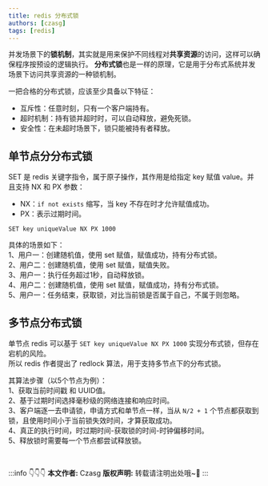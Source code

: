 ```yaml
---
title: redis 分布式锁
authors: [czasg]
tags: [redis]
---
```


<!--
https://juejin.cn/post/6936956908007850014
-->

并发场景下的**锁机制**，其实就是用来保护不同线程对**共享资源**的访问，这样可以确保程序按预设的逻辑执行。
**分布式锁**也是一样的原理，它是用于分布式系统并发场景下访问共享资源的一种锁机制。   

一把合格的分布式锁，应该至少具备以下特征：
* 互斥性：任意时刻，只有一个客户端持有。
* 超时机制：持有锁并超时时，可以自动释放，避免死锁。
* 安全性：在未超时场景下，锁只能被持有者释放。

<!--truncate-->

## 单节点分分布式锁
SET 是 redis 关键字指令，属于原子操作，其作用是给指定 key 赋值 value。并且支持 NX 和 PX 参数：
* NX：`if not exists` 缩写，当 key 不存在时才允许赋值成功。
* PX：表示过期时间。

```shell script title="核心语句"
SET key uniqueValue NX PX 1000
```
具体的场景如下：     
1、用户一：创建随机值，使用 set 赋值，赋值成功，持有分布式锁。  
2、用户二：创建随机值，使用 set 赋值，赋值失败。     
3、用户一：执行任务超过1秒，自动释放锁。    
4、用户二：创建随机值，使用 set 赋值，赋值成功，持有分布式锁。    
5、用户一：任务结束，获取锁，对比当前锁是否属于自己，不属于则忽略。    

## 多节点分布式锁
单节点 redis 可以基于 `SET key uniqueValue NX PX 1000` 实现分布式锁，但存在宕机的风险。   
所以 redis 作者提出了 redlock 算法，用于支持多节点下的分布式锁。

其算法步骤（以5个节点为例）：     
1、获取当前时间戳 和 UUID值。   
2、基于过期时间选择毫秒级的网络连接和响应时间。    
3、客户端逐一去申请锁，申请方式和单节点一样，当从 `N/2 + 1` 个节点都获取到锁，且使用时间小于当前锁失效时间，才算获取成功。      
4、真正的执行时间，时过期时间-获取锁的时间-时钟偏移时间。     
5、释放锁时需要每一个节点都尝试释放锁。   



<br/>

:::info 👇👇👇
**本文作者:** Czasg
**版权声明:** 转载请注明出处哦~👮‍
:::
